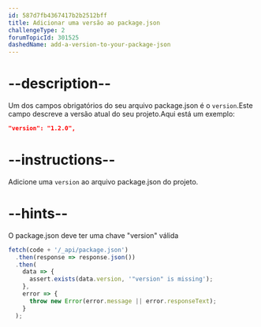 ```yaml
---
id: 587d7fb4367417b2b2512bff
title: Adicionar uma versão ao package.json
challengeType: 2
forumTopicId: 301525
dashedName: add-a-version-to-your-package-json
---
```


# --description--

Um dos campos obrigatórios do seu arquivo package.json é o `version`.Este campo descreve a versão atual do seu projeto.Aqui está um exemplo:

```json
"version": "1.2.0",
```

# --instructions--

Adicione uma `version` ao arquivo package.json do projeto.

# --hints--

O package.json deve ter uma chave "version" válida

```js
fetch(code + '/_api/package.json')
  .then(response => response.json())
  .then(
    data => {
      assert.exists(data.version, '"version" is missing');
    },
    error => {
      throw new Error(error.message || error.responseText);
    }
  );
```
